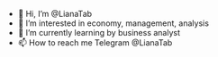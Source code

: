- 👋 Hi, I’m @LianaTab
- 👀 I’m interested in economy, management, analysis
- 🌱 I’m currently learning by business analyst
- 📫 How to reach me Telegram @LianaTab

<!---
LianaTab/LianaTab is a ✨ special ✨ repository because its `README.md` (this file) appears on your GitHub profile.
You can click the Preview link to take a look at your changes.
--->
